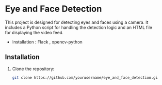 # Eye and Face Detection

This project is designed for detecting eyes and faces using a camera. It includes a Python script for handling the detection logic and an HTML file for displaying the video feed.


- Installation : Flack , opencv-python

## Installation

1. Clone the repository:
   ```bash
   git clone https://github.com/yourusername/eye_and_face_detection.git

